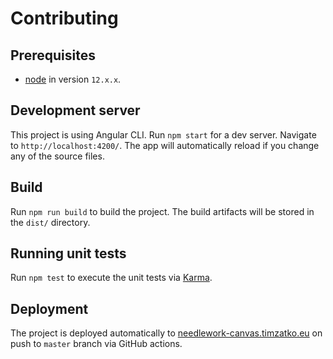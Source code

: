 # Contributing

## Prerequisites

- [node](https://nodejs.org/en/) in version `12.x.x`.

## Development server

This project is using Angular CLI. Run `npm start` for a dev server. Navigate to `http://localhost:4200/`. The app will automatically reload if you change any of the source files.

## Build

Run `npm run build` to build the project. The build artifacts will be stored in the `dist/` directory.

## Running unit tests

Run `npm test` to execute the unit tests via [Karma](https://karma-runner.github.io).

## Deployment

The project is deployed automatically to [needlework-canvas.timzatko.eu](//needlework-canvas.timzatko.eu) on push to `master` branch via GitHub actions.
